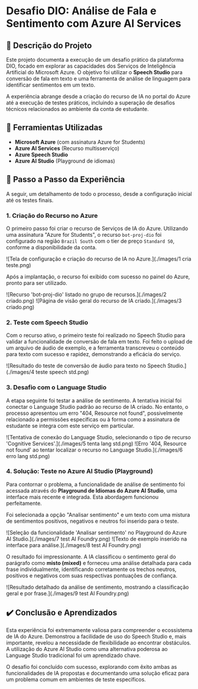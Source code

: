 # Desafio DIO: Análise de Fala e Sentimento com Azure AI Services

## 📖 Descrição do Projeto

Este projeto documenta a execução de um desafio prático da plataforma DIO, focado em explorar as capacidades dos Serviços de Inteligência Artificial do Microsoft Azure. O objetivo foi utilizar o **Speech Studio** para conversão de fala em texto e uma ferramenta de análise de linguagem para identificar sentimentos em um texto.

A experiência abrange desde a criação do recurso de IA no portal do Azure até a execução de testes práticos, incluindo a superação de desafios técnicos relacionados ao ambiente da conta de estudante.

## 🤖 Ferramientas Utilizadas

* **Microsoft Azure** (com assinatura Azure for Students)
* **Azure AI Services** (Recurso multisserviço)
* **Azure Speech Studio**
* **Azure AI Studio** (Playground de idiomas)

## 🚀 Passo a Passo da Experiência

A seguir, um detalhamento de todo o processo, desde a configuração inicial até os testes finais.

### 1. Criação do Recurso no Azure

O primeiro passo foi criar o recurso de Serviços de IA do Azure. Utilizando uma assinatura "Azure for Students", o recurso `bot-proj-dio` foi configurado na região `Brazil South` com o tier de preço `Standard S0`, conforme a disponibilidade da conta.

![Tela de configuração e criação do recurso de IA no Azure.](./images/1 cria teste.png)

Após a implantação, o recurso foi exibido com sucesso no painel do Azure, pronto para ser utilizado.

![Recurso 'bot-proj-dio' listado no grupo de recursos.](./images/2 criado.png)
![Página de visão geral do recurso de IA criado.](./images/3 criado.png)

### 2. Teste com Speech Studio

Com o recurso ativo, o primeiro teste foi realizado no Speech Studio para validar a funcionalidade de conversão de fala em texto. Foi feito o upload de um arquivo de áudio de exemplo, e a ferramenta transcreveu o conteúdo para texto com sucesso e rapidez, demonstrando a eficácia do serviço.

![Resultado do teste de conversão de áudio para texto no Speech Studio.](./images/4 teste speech std.png)

### 3. Desafio com o Language Studio

A etapa seguinte foi testar a análise de sentimento. A tentativa inicial foi conectar o Language Studio padrão ao recurso de IA criado. No entanto, o processo apresentou um erro "404, Resource not found", possivelmente relacionado a permissões específicas ou à forma como a assinatura de estudante se integra com este serviço em particular.

![Tentativa de conexão do Language Studio, selecionando o tipo de recurso 'Cognitive Services'.](./images/5 tenta lang std.png)
![Erro '404, Resource not found' ao tentar localizar o recurso no Language Studio.](./images/6 erro lang std.png)

### 4. Solução: Teste no Azure AI Studio (Playground)

Para contornar o problema, a funcionalidade de análise de sentimento foi acessada através do **Playground de Idiomas do Azure AI Studio**, uma interface mais recente e integrada. Esta abordagem funcionou perfeitamente.

Foi selecionada a opção "Analisar sentimento" e um texto com uma mistura de sentimentos positivos, negativos e neutros foi inserido para o teste.

![Seleção da funcionalidade 'Analisar sentimento' no Playground do Azure AI Studio.](./images/7 test AI Foundry.png)
![Texto de exemplo inserido na interface para análise.](./images/8 test AI Foundry.png)

O resultado foi impressionante. A IA classificou o sentimento geral do parágrafo como **misto (mixed)** e forneceu uma análise detalhada para cada frase individualmente, identificando corretamente os trechos neutros, positivos e negativos com suas respectivas pontuações de confiança.

![Resultado detalhado da análise de sentimento, mostrando a classificação geral e por frase.](./images/9 test AI Foundry.png)

## ✔️ Conclusão e Aprendizados

Esta experiência foi extremamente valiosa para compreender o ecossistema de IA do Azure. Demonstrou a facilidade de uso do Speech Studio e, mais importante, revelou a necessidade de flexibilidade ao encontrar obstáculos. A utilização do Azure AI Studio como uma alternativa poderosa ao Language Studio tradicional foi um aprendizado chave.

O desafio foi concluído com sucesso, explorando com êxito ambas as funcionalidades de IA propostas e documentando uma solução eficaz para um problema comum em ambientes de teste específicos.
